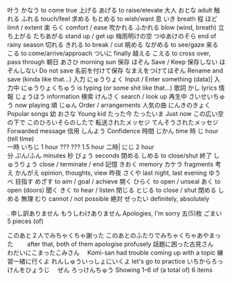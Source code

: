 叶う 		かなう			to come true
上げる		あげる			to raise/elevate
大人		おとな			adult
触れる		ふれる			touch/feel
求める		もとめる			to wish/want
息		いき			breath
程		ほど			limit / extent
楽		らく			comfort / ease
吹かれる		ふかれる			blow (wind, breath)
立ち上がる 	たちあがる			stand up / get up
梅雨明けの空	つゆあけのそら		end of rainy season
切れる		きれる			to break / cut
眺める		ながめる			to see/gaze
来る		こる			to come/arrive/approach
ついに					finally
越える		こえる			to cross over, pass through
朝日		あさひ			morning sun
保存		ほぞん			Save / Keep
保存しない	ほぞんしない		Do not save
名前を付けて保存	なまえをつけてほぞん		Rename and save (kinda like that...)
入力		にゅうりょく			Input / Enter something (data)|
入力中		にゅうりょくちゅう		is typing (or some shit like that...)
歌詞		かし			lyrics
情報		じょうほう			information
検索		けんさく			search / look up
再生中		さいせいちゅう		now playing
順		じゅん			Order / arrangements
人気の曲		にんきのきょく		Popular songs
幼		おさな			Young kid
たった今		たったいま			Just now
この広い空の下で	このひろいそらのしたで	
転送されたメッセジ	てんそうされたメッセジ		Forwarded message
信用		しんよう			Confidence
時間		じかん			time
時		じ	 		hour (tell time)	
一時		いちじ 			1 hour
??? 		???			1.5 hour 
二時|		にじ 			2 hour	
分		ぷん/ふん			minutes
秒		びょう 			seconds 
閉める	 	しめる			to close/shut
終了		しゅうりょう			close / terminate / end
記憶		きおく			memory
		カケラ			fragments
考え		かんがえ			opinion, thoughts, view
昨夜		さくや			last night, last evening
		ゆうべ
目指す		めざす			to aim / goal / achieve
開く		ひらく			to open / unseal 
		あく			to open (doors)
聞く		きく			to hear / listen
閉じる		とじる			to close / shut
閉める		しめる	
無理		むり			cannot / not possible
絶対		ぜったい			definitely, absolutely 


.
申し訳ありません  	もうしわけありません  	Apologies, I'm sorry 
五(5)枚  	ごまい  			5 pieces (of)



このあと２人でみちゃくちゃ謝った		このあとのふたりでみちゃくちゃあやまった　　	after that, both of them apologise profusely
話題に困った古見さん　　　　　　	わだいにこまったこみさん　		Komi-san had trouble coming up with a topic
練習一緒に行くよ			れんしゅういっしょにいくよ		let's go to practice
いちからろっけんをひょうじ　		ぜん ろっけんちゅう			Showing 1–6 of (a total of) 6 items